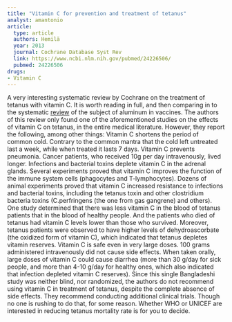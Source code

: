 ```yaml
---
title: "Vitamin C for prevention and treatment of tetanus"
analyst: amantonio
article:
  type: article
  authors: Hemilä
  year: 2013
  journal: Cochrane Database Syst Rev
  link: https://www.ncbi.nlm.nih.gov/pubmed/24226506/
  pubmed: 24226506
drugs:
- Vitamin C
---
```


A very interesting systematic review by Cochrane on the treatment of tetanus with vitamin C. It is worth reading in full, and then comparing in to the systematic [review](https://www.ncbi.nlm.nih.gov/pubmed/1487163) of the subject of aluminum in vaccines.
The authors of this review only found one of the aforementioned studies on the effects of vitamin C on tetanus, in the entire medical literature. However, they report the following, among other things:
Vitamin C shortens the period of common cold. Contrary to the common mantra that the cold left untreated last a week, while when treated it lasts 7 days.
Vitamin C prevents pneumonia.
Cancer patients, who received 10g per day intravenously, lived longer.
Infections and bacterial toxins deplete vitamin C in the adrenal glands. Several experiments proved that vitamin C improves the function of the immune system cells (phagocytes and T-lymphocytes).
Dozens of animal experiments proved that vitamin C increased resistance to infections and bacterial toxins, including the tetanus toxin and other clostridium bacteria toxins (C.perfringens (the one from gas gangrene) and others).
One study determined that there was less vitamin C in the blood of tetanus patients that in the blood of healthy people. And the patients who died of tetanus had vitamin C levels lower than those who survived. Moreover, tetanus patients were observed to have higher levels of dehydroascorbate (the oxidized form of vitamin C), which indicated that tetanus depletes vitamin reserves.
Vitamin C is safe even in very large doses. 100 grams administered intravenously did not cause side effects. When taken orally, large doses of vitamin C could cause diarrhea (more than 30 g/day for sick people, and more than 4-10 g/day for healthy ones, which also indicated that infection depleted vitamin C reserves).
Since this single Bangladeshi study was neither blind, nor randomized, the authors do not recommend using vitamin C in treatment of tetanus, despite the complete absence of side effects. They recommend conducting additional clinical trials. Though no one is rushing to do that, for some reason. Whether WHO or UNICEF are interested in reducing tetanus mortality rate is for you to decide.
